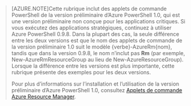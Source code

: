 > [AZURE.NOTE]Cette rubrique inclut des applets de commande PowerShell de la version préliminaire d’Azure PowerShell 1.0, qui est une version préliminaire non conçue pour les applications critiques. Si vous exécutez des applications stratégiques, continuez à utiliser Azure PowerShell 0.9.8. Dans la plupart des cas, la seule différence entre les deux versions est que le nom des applets de commande de la version préliminaire 1.0 suit le modèle {verbe}-AzureRm{nom}, tandis que dans la version 0.9.8, le nom n’inclut pas **Rm** (par exemple, New-AzureRmResourceGroup au lieu de New-AzureResourceGroup). Lorsque la différence entre les versions est plus importante, cette rubrique présente des exemples pour les deux versions.
>
> Pour plus d’informations sur l’installation et l’utilisation de la version préliminaire d’Azure PowerShell 1.0, consultez [Applets de commande Azure Resource Manager](https://msdn.microsoft.com/library/mt125356.aspx).

<!---HONumber=Oct15_HO3-->